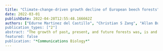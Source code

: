 ```yaml
---
title: "Climate-change-driven growth decline of European beech forests"
date: 2022-03-01
publishDate: 2022-04-28T12:55:48.166662Z
authors: ["Edurne Martinez del Castillo", "Christian S Zang", "Allan Buras", "Andrew Hacket-Pain", "Jan Esper", "Roberto Serrano-Notivoli", "Claudia Hartl", "Robert Weigel", "Stefan Klesse", "Victor Resco de Dios", "Tobias Scharnweber", "Isabel Dorado-Liñán", "Marieke van der Maaten-Theunissen", "Ernst van der Maaten", "Alistair Jump", "Sjepan Mikac", "Bat-Enerel Banzragch", "Wolfgang Beck", "Liam Cavin", "Hugues Claessens", "Vojtěch Čada", "Katarina Čufar", "Choimaa Dulamsuren", "Jozica Gričar", "Eustaquio Gil-Pelegrı́n", "Pavel Janda", "Marko Kazimirovic", "Juergen Kreyling", "Nicolas Latte", "Christoph Leuschner", "Luis Alberto Longares", "Annette Menzel", "Maks Merela", "Renzo Motta", "Lena Muffler", "Paola Nola", "Any Mary Petritan", "Ion Catalin Petritan", "Peter Prislan", "Álvaro Rubio-Cuadrado", "Miloš Rydval", "́ Branko Staji\", "Miroslav Svoboda", "Elvin Toromani", "Volodymyr Trotsiuk", "Martin Wilmking", "Tzvetan Zlatanov", "Martin de Luis"]
publication_types: ["2"]
abstract: "The growth of past, present, and future forests was, is and will be affected by climate variability. This multifaceted relationship has been assessed in several regional studies, but spatially resolved, large-scale analyses are largely missing so far. Here we estimate recent changes in growth of 5800 beech trees (Fagus sylvatica L.) from 324 sites, representing the full geographic and climatic range of species. Future growth trends were predicted considering state-of-the-art climate scenarios. The validated models indicate growth declines across large region of the distribution in recent decades, and project severe future growth declines ranging from −20% to more than −50% by 2090, depending on the region and climate change scenario (i.e. CMIP6 SSP1-2.6 and SSP5-8.5). Forecasted forest productivity losses are most striking towards the southern distribution limit of Fagus sylvatica, in regions where persisting atmospheric high-pressure systems are expected to increase drought severity. The projected 21st century growth changes across Europe indicate serious ecological and economic consequences that require immediate forest adaptation."
featured: false
publication: "*Communications Biology*"
---
```


